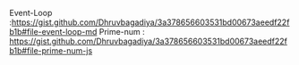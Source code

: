 Event-Loop :https://gist.github.com/Dhruvbagadiya/3a378656603531bd00673aeedf22fb1b#file-event-loop-md
Prime-num : https://gist.github.com/Dhruvbagadiya/3a378656603531bd00673aeedf22fb1b#file-prime-num-js
